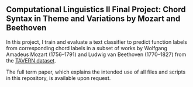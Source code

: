 ## Computational Linguistics II Final Project: Chord Syntax in Theme and Variations by Mozart and Beethoven

In this project, I train and evaluate a text classifier to predict function labels from corresponding chord labels in a subset of works by Wolfgang Amadeus Mozart (1756–1791) and Ludwig van Beethoven (1770–1827) from the [TAVERN dataset](https://github.com/jcdevaney/TAVERN).

The full term paper, which explains the intended use of all files and scripts in this repository, is available upon request.
